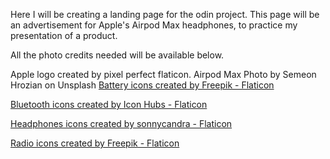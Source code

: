 Here I will be creating a landing page for the odin project. This page will be an advertisement for Apple's Airpod Max headphones, to practice my presentation of a product.

All the photo credits needed will be available below.

Apple logo created by pixel perfect flaticon.
Airpod Max Photo by Semeon Hrozian on Unsplash
<a href="https://www.flaticon.com/free-icons/battery" title="battery icons">Battery icons created by Freepik - Flaticon</a>

<a href="https://www.flaticon.com/free-icons/bluetooth" title="bluetooth icons">Bluetooth icons created by Icon Hubs - Flaticon</a>

<a href="https://www.flaticon.com/free-icons/headphones" title="headphones icons">Headphones icons created by sonnycandra - Flaticon</a>

<a href="https://www.flaticon.com/free-icons/radio" title="radio icons">Radio icons created by Freepik - Flaticon</a>